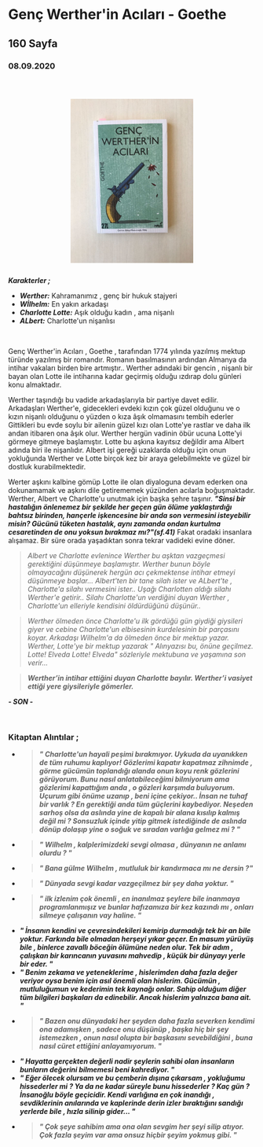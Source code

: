 


  
# Genç Werther'in Acıları - Goethe
## 160 Sayfa
### 08.09.2020

  <br>

  <p align="center" style="padding: 10px">
    <img alt="Genç-Wertherin-Acıları" src="../images/13_genc_wertherin_acıları.jpg" width="250">
    <br>
    


***Karakterler ;***
- ***Werther:*** Kahramanımız ,  genç bir hukuk stajyeri
- ***Wİlhelm:*** En yakın arkadaşı
- ***Charlotte Lotte:*** Aşık olduğu kadın , ama nişanlı
- ***ALbert:*** Charlotte'un nişanlısı



<br>

Genç Werther'in Acıları , Goethe , tarafından 1774 yılında yazılmış mektup türünde yazılmış bir romandır. Romanın basılmasının ardından Almanya da intihar vakaları birden bire artmıştır.. Werther adındaki bir gencin , nişanlı bir bayan olan Lotte ile intiharına kadar geçirmiş olduğu ızdırap dolu günleri konu almaktadır.

Werther taşındığı bu vadide arkadaşlarıyla bir partiye davet edilir. Arkadaşları Werther'e,  gidecekleri evdeki kızın çok güzel olduğunu ve o kızın nişanlı olduğunu o yüzden o kıza âşık olmamasını tembih ederler
Gittikleri bu evde soylu bir ailenin güzel kızı olan Lotte'ye rastlar ve daha ilk andan itibaren ona âşık olur. Werther hergün vadinin öbür ucuna Lotte'yi görmeye gitmeye başlamıştır. Lotte bu aşkına kayıtsız değildir ama Albert adında biri ile nişanlıdır.  Albert işi gereği uzaklarda olduğu için onun yokluğunda Werther ve Lotte birçok kez bir araya gelebilmekte ve güzel bir dostluk kurabilmektedir.

Werter aşkını kalbine gömüp Lotte ile olan diyaloguna devam ederken ona dokunamamak ve aşkını dile getirememek yüzünden acılarla boğuşmaktadır. Werther,  Albert ve Charlotte'u unutmak için başka şehre taşınır. 
***"Sinsi bir hastalığın önlenemez bir şekilde her geçen gün ölüme yaklaştırdığı bahtsız birinden, hançerle işkencesine bir anda son vermesini isteyebilir misin? Gücünü tüketen hastalık, aynı zamanda ondan kurtulma cesaretinden de onu yoksun bırakmaz mı?"(sf.41)*** Fakat oradaki insanlara alışamaz. Bir süre orada yaşadıktan sonra tekrar vadideki evine döner.

> *Albert ve Charlotte evlenince Werther bu aşktan vazgeçmesi gerektiğini düşünmeye başlamıştır. Werther bunun böyle olmayacağını düşünerek hergün acı çekmektense intihar etmeyi düşünmeye başlar... Albert'ten bir tane silah ister ve ALbert'te , Charlotte'a silahı vermesini ister.. Uşağı Charlotten aldığı silahı Werther'e getirir.. Silahı Charlotte'un verdiğini duyan Werther , Charlotte'un elleriyle kendisini öldürdüğünü düşünür..*

> *Werther ölmeden önce Charlotte'u ilk gördüğü gün giydiği giysileri giyer ve cebine Charlotte'un elbisesinin kurdelesinin bir parçasını koyar. Arkadaşı Wilhelm'a da ölmeden önce bir mektup yazar. Werther, Lotte'ye bir mektup yazarak " Alınyazısı bu, önüne geçilmez. Lotte! Elveda Lotte! Elveda" sözleriyle mektubuna ve yaşamına son verir...*

> ***Werther’in intihar ettiğini duyan Charlotte bayılır. Werther’i  vasiyet ettiği yere giysileriyle gömerler.***

***- SON -***

   
   <br>

### Kitaptan Alıntılar ;
- > ***" Charlotte'un hayali peşimi bırakmıyor. Uykuda da uyanıkken de tüm ruhumu kaplıyor! Gözlerimi kapatır kapatmaz zihnimde , görme gücümün toplandığı alanda onun koyu renk gözlerini görüyorum. Bunu nasıl anlatabileceğimi bilmiyorum ama gözlerimi  kapattığım anda , o gözleri karşımda buluyorum. Uçurum gibi önüme uzanıp , beni içine çekiyor.. İnsan ne tuhaf bir varlık ? En gerektiği anda tüm güçlerini kaybediyor. Neşeden sarhoş olsa da aslında yine de kapalı  bir alana kısılıp kalmış değil mi ? Sonsuzluk içinde yitip gitmek istediğinde de aslında dönüp dolaşıp yine o soğuk ve sıradan varlığa gelmez mi ? "***
- > ***" Wilhelm , kalplerimizdeki sevgi olmasa , dünyanın ne anlamı olurdu ? "***
- > ***" Bana gülme Wilhelm , mutluluk bir kandırmaca mı ne dersin  ?"***
- > ***" Dünyada sevgi kadar vazgeçilmez bir şey daha yoktur. "***
- > ***" ilk izlenim çok önemli , en inanılmaz şeylere bile inanmaya programlanmışız ve bunlar hafızamıza bir kez kazındı mı , onları silmeye çalışanın vay haline. "***
-  ***" İnsanın kendini ve çevresindekileri kemirip durmadığı tek bir an bile yoktur. Farkında bile olmadan herşeyi yıkar geçer. En masum yürüyüş bile , binlerce zavallı böceğin ölümüne neden olur. Tek bir adım , çalışkan bir karıncanın yuvasını mahvedip , küçük bir dünyayı yerle bir eder. "***
-   ***" Benim zekama ve yeteneklerime , hislerimden daha fazla değer veriyor oysa benim için asıl önemli olan hislerim. Gücümün , mutluluğumun ve kederimin tek kaynağı onlar. Sahip olduğum diğer tüm bilgileri başkaları da edinebilir. Ancak hislerim yalnızca bana ait. "***
-   > ***" Bazen onu dünyadaki her şeyden daha fazla severken kendimi ona adamışken , sadece onu düşünüp , başka hiç bir şey istemezken , onun nasıl olupta bir başkasını sevebildiğini , buna nasıl cüret ettiğini anlayamıyorum. "***
-    ***" Hayatta gerçekten değerli nadir şeylerin sahibi olan insanların bunların değerini bilmemesi beni kahrediyor. "***
-    ***" Eğer ölecek olursam ve bu çemberin dışına çıkarsam , yokluğumu hissederler mi ? Ya da ne kadar süreyle bunu hissederler ? Kaç gün ? İnsanoğlu böyle geçicidir. Kendi varlığına en çok inandığı , sevdiklerinin anılarında ve kaplerinde derin izler bıraktığını sandığı yerlerde bile , hızla silinip gider... "***
-    > ***" Çok şeye sahibim ama ona olan sevgim her şeyi silip atıyor. Çok fazla şeyim var ama onsuz hiçbir şeyim yokmuş gibi. "***



